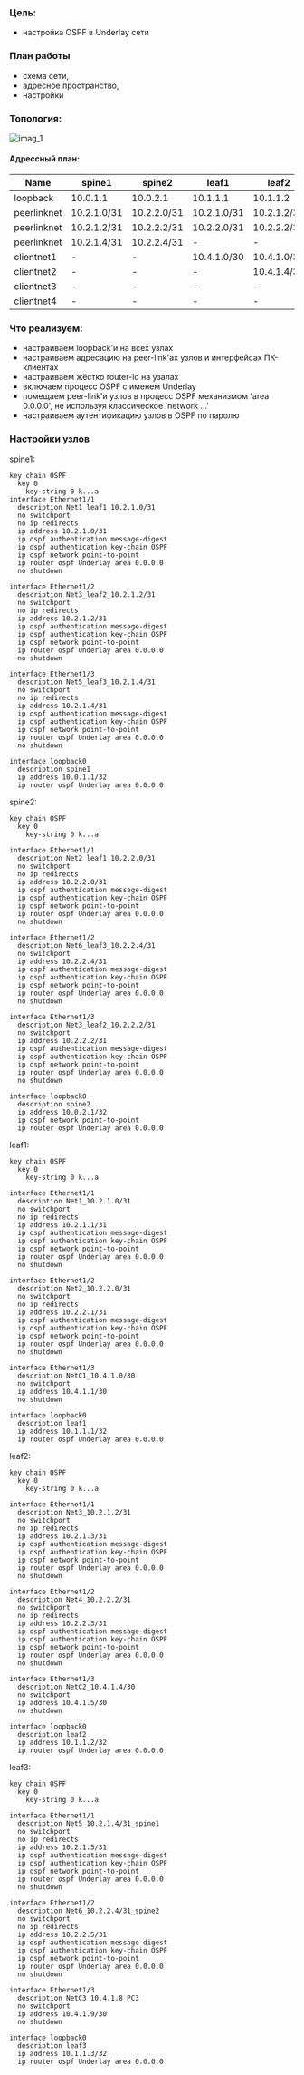 ### Цель:
- настройка OSPF в Underlay сети

### План работы
- схема сети,
- адресное пространство,
- настройки

### Топология:
![imag_1](net_scheme.png)

#### Адрессный план:
Name|spine1|spine2|leaf1|leaf2|leaf3|server1|server2|server3|server4
|---|---|---|---|---|---|---|---|---|---|
loopback|10.0.1.1|10.0.2.1|10.1.1.1|10.1.1.2|10.1.1.3|-|-|-|-
peerlinknet|10.2.1.0/31|10.2.2.0/31|10.2.1.0/31|10.2.1.2/31|10.2.1.4/31|-|-|-|-
peerlinknet|10.2.1.2/31|10.2.2.2/31|10.2.2.0/31|10.2.2.2/31|10.2.2.4/31|-|-|-|-
peerlinknet|10.2.1.4/31|10.2.2.4/31|-|-|-|-|-|-|-
clientnet1|-|-|10.4.1.0/30|10.4.1.0/30|-|-|-|-|-|-|-
clientnet2|-|-|-|10.4.1.4/30|-|-|10.4.1.4/30|-|-
clientnet3|-|-|-|-|10.4.1.8/30|-|-|10.4.1.8/30|-
clientnet4|-|-|-|-|10.4.1.12/30|-|-|-|10.4.1.12/30

### Что реализуем:
- настраиваем loopback'и на всех узлах
- настраиваем адресацию на peer-link'ах узлов и интерфейсах ПК-клиентах
- настраиваем жёстко router-id на узалах
- включаем процесс OSPF с именем Underlay
- помещаем peer-link'и узлов в процесс OSPF механизмом  'area 0.0.0.0', не используя классическое 'network ...'
- настраиваем аутентификацию узлов в OSPF по паролю

### Настройки узлов
spine1:

```
key chain OSPF
  key 0
    key-string 0 k...a
interface Ethernet1/1
  description Net1_leaf1_10.2.1.0/31
  no switchport
  no ip redirects
  ip address 10.2.1.0/31
  ip ospf authentication message-digest
  ip ospf authentication key-chain OSPF
  ip ospf network point-to-point
  ip router ospf Underlay area 0.0.0.0
  no shutdown

interface Ethernet1/2
  description Net3_leaf2_10.2.1.2/31
  no switchport
  no ip redirects
  ip address 10.2.1.2/31
  ip ospf authentication message-digest
  ip ospf authentication key-chain OSPF
  ip ospf network point-to-point
  ip router ospf Underlay area 0.0.0.0
  no shutdown

interface Ethernet1/3
  description Net5_leaf3_10.2.1.4/31
  no switchport
  no ip redirects
  ip address 10.2.1.4/31
  ip ospf authentication message-digest
  ip ospf authentication key-chain OSPF
  ip ospf network point-to-point
  ip router ospf Underlay area 0.0.0.0
  no shutdown
  
interface loopback0
  description spine1
  ip address 10.0.1.1/32
  ip router ospf Underlay area 0.0.0.0
```
spine2:

```
key chain OSPF
  key 0
    key-string 0 k...a
    
interface Ethernet1/1
  description Net2_leaf1_10.2.2.0/31
  no switchport
  no ip redirects
  ip address 10.2.2.0/31
  ip ospf authentication message-digest
  ip ospf authentication key-chain OSPF
  ip ospf network point-to-point
  ip router ospf Underlay area 0.0.0.0
  no shutdown

interface Ethernet1/2
  description Net6_leaf3_10.2.2.4/31
  no switchport
  ip address 10.2.2.4/31
  ip ospf authentication message-digest
  ip ospf authentication key-chain OSPF
  ip ospf network point-to-point
  ip router ospf Underlay area 0.0.0.0
  no shutdown

interface Ethernet1/3
  description Net3_leaf2_10.2.2.2/31
  no switchport
  ip address 10.2.2.2/31
  ip ospf authentication message-digest
  ip ospf authentication key-chain OSPF
  ip ospf network point-to-point
  ip router ospf Underlay area 0.0.0.0
  no shutdown

interface loopback0
  description spine2
  ip address 10.0.2.1/32
  ip ospf network point-to-point
  ip router ospf Underlay area 0.0.0.0
```

leaf1:
```
key chain OSPF
  key 0
    key-string 0 k...a

interface Ethernet1/1
  description Net1_10.2.1.0/31
  no switchport
  no ip redirects
  ip address 10.2.1.1/31
  ip ospf authentication message-digest
  ip ospf authentication key-chain OSPF
  ip ospf network point-to-point
  ip router ospf Underlay area 0.0.0.0
  no shutdown

interface Ethernet1/2
  description Net2_10.2.2.0/31
  no switchport
  no ip redirects
  ip address 10.2.2.1/31
  ip ospf authentication message-digest
  ip ospf authentication key-chain OSPF
  ip ospf network point-to-point
  ip router ospf Underlay area 0.0.0.0
  no shutdown

interface Ethernet1/3
  description NetC1_10.4.1.0/30
  no switchport
  ip address 10.4.1.1/30
  no shutdown
  
interface loopback0
  description leaf1
  ip address 10.1.1.1/32
  ip router ospf Underlay area 0.0.0.0
```
leaf2:
```
key chain OSPF
  key 0
    key-string 0 k...a

interface Ethernet1/1
  description Net3_10.2.1.2/31
  no switchport
  no ip redirects
  ip address 10.2.1.3/31
  ip ospf authentication message-digest
  ip ospf authentication key-chain OSPF
  ip ospf network point-to-point
  ip router ospf Underlay area 0.0.0.0
  no shutdown

interface Ethernet1/2
  description Net4_10.2.2.2/31
  no switchport
  no ip redirects
  ip address 10.2.2.3/31
  ip ospf authentication message-digest
  ip ospf authentication key-chain OSPF
  ip ospf network point-to-point
  ip router ospf Underlay area 0.0.0.0
  no shutdown

interface Ethernet1/3
  description NetC2_10.4.1.4/30
  no switchport
  ip address 10.4.1.5/30
  no shutdown

interface loopback0
  description leaf2
  ip address 10.1.1.2/32
  ip router ospf Underlay area 0.0.0.0

```

leaf3:
```
key chain OSPF
  key 0
    key-string 0 k...a

interface Ethernet1/1
  description Net5_10.2.1.4/31_spine1
  no switchport
  no ip redirects
  ip address 10.2.1.5/31
  ip ospf authentication message-digest
  ip ospf authentication key-chain OSPF
  ip ospf network point-to-point
  ip router ospf Underlay area 0.0.0.0
  no shutdown

interface Ethernet1/2
  description Net6_10.2.2.4/31_spine2
  no switchport
  no ip redirects
  ip address 10.2.2.5/31
  ip ospf authentication message-digest
  ip ospf authentication key-chain OSPF
  ip ospf network point-to-point
  ip router ospf Underlay area 0.0.0.0
  no shutdown

interface Ethernet1/3
  description NetC3_10.4.1.8_PC3
  no switchport
  ip address 10.4.1.9/30
  no shutdown

interface loopback0
  description leaf3
  ip address 10.1.1.3/32
  ip router ospf Underlay area 0.0.0.0

```

